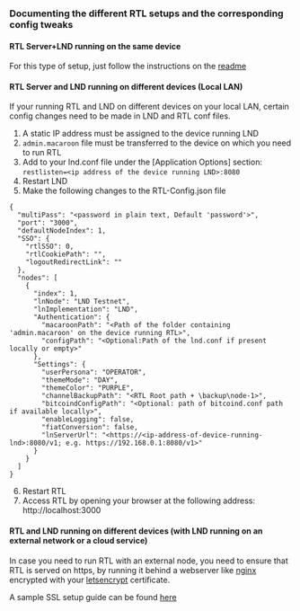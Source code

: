 ### Documenting the different RTL setups and the corresponding config tweaks

#### RTL Server+LND running on the same device
For this type of setup, just follow the instructions on the [readme](../README.md)

#### RTL Server and LND running on different devices (Local LAN)
If your running RTL and LND on different devices on your local LAN, certain config changes need to be made in LND and RTL conf files.
1. A static IP address must be assigned to the device running LND
2. `admin.macaroon` file must be transferred to the device on which you need to run RTL
3. Add to your lnd.conf file under the [Application Options] section: `restlisten=<ip address of the device running LND>:8080`
4. Restart LND
5. Make the following changes to the RTL-Config.json file
```
{
  "multiPass": "<password in plain text, Default 'password'>",
  "port": "3000",
  "defaultNodeIndex": 1,
  "SSO": {
    "rtlSSO": 0,
    "rtlCookiePath": "",
    "logoutRedirectLink": ""
  },
  "nodes": [
    {
      "index": 1,
      "lnNode": "LND Testnet",
      "lnImplementation": "LND",
      "Authentication": {
        "macaroonPath": "<Path of the folder containing 'admin.macaroon' on the device running RTL>",
        "configPath": "<Optional:Path of the lnd.conf if present locally or empty>"
      },
      "Settings": {
        "userPersona": "OPERATOR",
        "themeMode": "DAY",
        "themeColor": "PURPLE",
        "channelBackupPath": "<RTL Root path + \backup\node-1>",
        "bitcoindConfigPath": "<Optional: path of bitcoind.conf path if available locally>",
        "enableLogging": false,
        "fiatConversion": false,
        "lnServerUrl": "<https://<ip-address-of-device-running-lnd>:8080/v1; e.g. https://192.168.0.1:8080/v1>"
      }
    }
  ]
}
```
6. Restart RTL
7. Access RTL by opening your browser at the following address: http://localhost:3000

#### RTL and LND running on different devices (with LND running on an external network or a cloud service)

In case you need to run RTL with an external node, you need to ensure that RTL is served on https, by running it behind a webserver like [nginx](https://nginx.org/en/download.html) encrypted with your [letsencrypt](https://letsencrypt.org) certificate.

A sample SSL setup guide can be found [here](RTL_SSL_setup.md)
